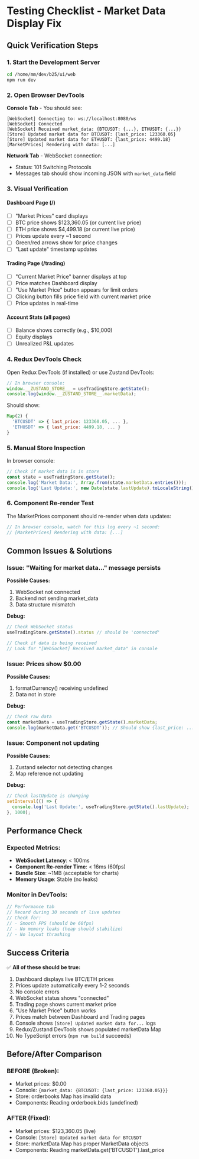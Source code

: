 # Testing Checklist - Market Data Display Fix

## Quick Verification Steps

### 1. Start the Development Server
```bash
cd /home/mm/dev/b25/ui/web
npm run dev
```

### 2. Open Browser DevTools

**Console Tab** - You should see:
```
[WebSocket] Connecting to: ws://localhost:8080/ws
[WebSocket] Connected
[WebSocket] Received market_data: {BTCUSDT: {...}, ETHUSDT: {...}}
[Store] Updated market data for BTCUSDT: {last_price: 123360.05}
[Store] Updated market data for ETHUSDT: {last_price: 4499.18}
[MarketPrices] Rendering with data: [...]
```

**Network Tab** - WebSocket connection:
- Status: 101 Switching Protocols
- Messages tab should show incoming JSON with `market_data` field

### 3. Visual Verification

#### Dashboard Page (/)
- [ ] "Market Prices" card displays
- [ ] BTC price shows $123,360.05 (or current live price)
- [ ] ETH price shows $4,499.18 (or current live price)
- [ ] Prices update every ~1 second
- [ ] Green/red arrows show for price changes
- [ ] "Last update" timestamp updates

#### Trading Page (/trading)
- [ ] "Current Market Price" banner displays at top
- [ ] Price matches Dashboard display
- [ ] "Use Market Price" button appears for limit orders
- [ ] Clicking button fills price field with current market price
- [ ] Price updates in real-time

#### Account Stats (all pages)
- [ ] Balance shows correctly (e.g., $10,000)
- [ ] Equity displays
- [ ] Unrealized P&L updates

### 4. Redux DevTools Check

Open Redux DevTools (if installed) or use Zustand DevTools:

```javascript
// In browser console:
window.__ZUSTAND_STORE__ = useTradingStore.getState();
console.log(window.__ZUSTAND_STORE__.marketData);
```

Should show:
```javascript
Map(2) {
  'BTCUSDT' => { last_price: 123360.05, ... },
  'ETHUSDT' => { last_price: 4499.18, ... }
}
```

### 5. Manual Store Inspection

In browser console:
```javascript
// Check if market data is in store
const state = useTradingStore.getState();
console.log('Market Data:', Array.from(state.marketData.entries()));
console.log('Last Update:', new Date(state.lastUpdate).toLocaleString());
```

### 6. Component Re-render Test

The MarketPrices component should re-render when data updates:

```javascript
// In browser console, watch for this log every ~1 second:
// [MarketPrices] Rendering with data: [...]
```

## Common Issues & Solutions

### Issue: "Waiting for market data..." message persists

**Possible Causes:**
1. WebSocket not connected
2. Backend not sending market_data
3. Data structure mismatch

**Debug:**
```javascript
// Check WebSocket status
useTradingStore.getState().status // should be 'connected'

// Check if data is being received
// Look for "[WebSocket] Received market_data" in console
```

### Issue: Prices show $0.00

**Possible Causes:**
1. formatCurrency() receiving undefined
2. Data not in store

**Debug:**
```javascript
// Check raw data
const marketData = useTradingStore.getState().marketData;
console.log(marketData.get('BTCUSDT')); // Should show {last_price: ...}
```

### Issue: Component not updating

**Possible Causes:**
1. Zustand selector not detecting changes
2. Map reference not updating

**Debug:**
```javascript
// Check lastUpdate is changing
setInterval(() => {
  console.log('Last Update:', useTradingStore.getState().lastUpdate);
}, 1000);
```

## Performance Check

### Expected Metrics:
- **WebSocket Latency**: < 100ms
- **Component Re-render Time**: < 16ms (60fps)
- **Bundle Size**: ~1MB (acceptable for charts)
- **Memory Usage**: Stable (no leaks)

### Monitor in DevTools:
```javascript
// Performance tab
// Record during 30 seconds of live updates
// Check for:
// - Smooth FPS (should be 60fps)
// - No memory leaks (heap should stabilize)
// - No layout thrashing
```

## Success Criteria

✅ **All of these should be true:**

1. Dashboard displays live BTC/ETH prices
2. Prices update automatically every 1-2 seconds
3. No console errors
4. WebSocket status shows "connected"
5. Trading page shows current market price
6. "Use Market Price" button works
7. Prices match between Dashboard and Trading pages
8. Console shows `[Store] Updated market data for...` logs
9. Redux/Zustand DevTools shows populated marketData Map
10. No TypeScript errors (`npm run build` succeeds)

## Before/After Comparison

### BEFORE (Broken):
- Market prices: $0.00
- Console: `{market_data: {BTCUSDT: {last_price: 123360.05}}}`
- Store: orderbooks Map has invalid data
- Components: Reading orderbook.bids (undefined)

### AFTER (Fixed):
- Market prices: $123,360.05 (live)
- Console: `[Store] Updated market data for BTCUSDT`
- Store: marketData Map has proper MarketData objects
- Components: Reading marketData.get('BTCUSDT').last_price
